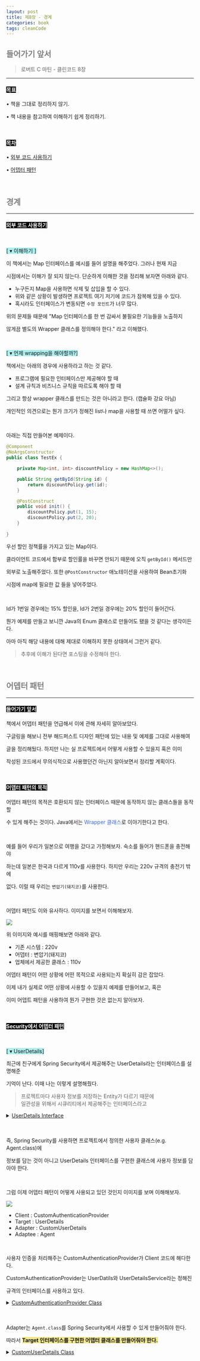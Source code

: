 ```yaml
---
layout: post
title: 제8장 - 경계
categories: book
tags: cleanCode 
---
```


## <span style="color:gray">들어가기 앞서</span>

> 로버트 C 마틴 - 클린코드 8장

---

#### <span style="background-color:black; color:white">목표</span>

• 책을 그대로 정리하지 않기.

• 책 내용을 참고하여 이해하기 쉽게 정리하기.

<br>

#### <span style="background-color:black; color:white">목차</span>

• [외부 코드 사용하기](#외부-코드-사용하기)

• [어뎁터 패턴](#어뎁터-패턴)

<br>

## <span style="color:gray">경계</span>

---

#### <span style="background-color:black; color:white">외부 코드 사용하기</span>

<br>

<span style="background-color:#AFEEEE;">[ ▾ 이해하기 ]</span>

이 책에서는 Map 인터페이스를 예시를 들어 설명을 해주었다. 그러나 현재 지금

시점에서는 이해가 잘 되지 않는다. 단순하게 이해한 것을 정리해 보자면 아래와 같다.

- 누구든지 Map을 사용하면 삭제 및 삽입을 할 수 있다.
- 위와 같은 상황이 발생하면 프로젝트 여기 저기에 코드가 잠복해 있을 수 있다.
- 혹시라도 인터페이스가 변동되면 `수정 포인트`가 너무 많다.

위의 문제들 때문에 "Map 인터페이스를 한 번 감싸서 불필요한 기능들을 노출하지

않게끔 별도의 Wrapper 클래스를 정의해야 한다." 라고 이해했다.

<br>

<span style="background-color:#AFEEEE;">[ ▾ 언제 wrapping을 해야할까?]</span>

책에서는 아래의 경우에 사용하라고 하는 것 같다.

- 프로그램에 필요한 인터페이스만 제공해야 할 때
- 설계 규칙과 비즈니스 규칙을 따르도록 해야 할 때

그리고 항상 wrapper 클래스를 만드는 것은 아니라고 한다. (캡슐화 강요 아님)

개인적인 의견으로는 뭔가 크기가 정해진 list나 map을 사용할 때 쓰면 어떨가 싶다.

<br>

아래는 직접 만들어본 예제이다.

```java
@Component
@NoArgsConstructor
public class TestEx {

    private Map<int, int> discountPolicy = new HashMap<>();

    public String getById(String id) {
        return discountPolicy.get(id);
    }

    @PostConstruct
    public void init() {
        discountPolicy.put(1, 15);
        discountPolicy.put(2, 20);
    }
    
}
```

우선 할인 정책률을 가지고 있는 Map이다.

클라이언트 코드에서 함부로 할인률을 바꾸면 안되기 때문에 오직 `getById()` 메서드만

외부로 노출해주었다. 또한 `@PostConstructor` 애노테이션을 사용하여 Bean초기화 

시점에 map에 필요한 값 들을 넣어주었다.

<br>

Id가 1번일 경우에는 15% 할인을, Id가 2번일 경우에는 20% 할인이 들어간다.

뭔가 예제를 만들고 보니깐 Java의 Enum 클래스로 만들어도 됐을 것 같다는 생각이든다.

아마 아직 해당 내용에 대해 제대로 이해하지 못한 상태여서 그런거 같다.

> 추후에 이해가 된다면 포스팅을 수정해야 한다.

<br>

## <span style="color:gray">어뎁터 패턴</span>

---

#### <span style="background-color:black; color:white">들어가기 앞서</span>

책에서 어뎁터 패턴을 언급해서 이에 관해 자세히 알아보았다.

구글링을 해보니 전부 해드퍼스트 디자인 패턴에 있는 내용 및 예제를 그대로 사용해여

글을 정리해뒀다. 하지만 나는 실 프로젝트에서 어떻게 사용할 수 있을지 혹은 이미 

작성된 코드에서 무의식적으로 사용했던건 아닌지 알아보면서 정리할 계획이다.

<br>

#### <span style="background-color:black; color:white">어뎁터 패턴의 목적</span>

어뎁터 패턴의 목적은 호환되지 않는 인터페이스 때문에 동작하지 않는 클래스들을 동작할 

수 있게 해주는 것이다. Java에서는 <span style="color:#4169E1;">Wrapper 클래스</span>로 이야기한다고 한다.

<br>

예를 들어 우리가 일본으로 여행을 갔다고 가정해보자. 숙소를 들어가 핸드폰을 충전해야

하는데 일본은 한국과 다르게 110v를 사용한다. 하지만 우리는 220v 규격의 충전기 밖에

없다. 이럴 때 우리는 `변압기(돼지코)`를 사용한다.

<br>

어뎁터 패턴도 이와 유사하다. 이미지를 보면서 이해해보자.

<img src = "/assets/img/designPattern/adapter/adapter.png">

위 이미지와 예시를 매핑해보면 아래와 같다.

- 기존 시스템 : 220v
- 어뎁터 : 변압기(돼지코)
- 업체에서 제공한 클래스 : 110v

어뎁터 패턴이 어떤 상황에 어떤 목적으로 사용되는지 확실히 감은 잡았다.

이제 내가 실제로 어떤 상황에 사용할 수 있을지 예제를 만들어보고, 혹은

이미 어뎁트 패턴을 사용하여 뭔가 구현한 것은 없는지 알아보자.

<br>

#### <span style="background-color:black; color:white">Security에서 어뎁터 패턴</span>

<br>

<span style="background-color:#AFEEEE;">[ ▾ UserDetails]</span>

최근에 친구에게 Spring Security에서 제공해주는 UserDetails라는 인터페이스를 설명해준

기억이 난다. 이때 나는 이렇게 설명해줬다.

> 프로젝트마다 사용자 정보를 저장하는 Entity가 다르기 때문에 <br> 일관성을 위해서 시큐리티에서 제공해주는 인터페이스라고


<details>
<summary><u>UserDetails Interface</u></summary>
<div markdown="1">

<br>

```java
public interface UserDetails extends Serializable {

	Collection<? extends GrantedAuthority> getAuthorities();

	String getPassword();

	String getUsername();

	boolean isAccountNonExpired();

	boolean isAccountNonLocked();

	boolean isCredentialsNonExpired();

	boolean isEnabled();

}

```

</div>
</details><br>

<br>

즉, Spring Security를 사용하면 프로젝트에서 정의한 사용자 클래스(e.g. Agent.class)에 

정보를 담는 것이 아니고 UserDetails 인터페이스를 구현한 클래스에 사용자 정보를 담아야 한다.

<br>

그럼 이제 어뎁터 패턴이 어떻게 사용되고 있던 것인지 이미지를 보며 이해해보자.

<img src="/assets/img/designPattern/adapter/adapter2.png"><br>

- Client : CustomAuthenticationProvider
- Target : UserDetails
- Adapter : CustomUserDetails
- Adaptee : Agent

<br>

사용자 인증을 처리해주는 CustomAuthenticationProvider가 Client 코드에 해다한다.

CustomAuthenticationProvider는  UserDatils와 UserDetailsService라는 정해진 

규격의 인터페이스를 사용하고 있다.

<details>
<summary><u>CustomAuthenticationProvider Class</u></summary>
<div markdown="1">

<br>

```java
@RequiredArgsConstructor
public class CustomAuthenticationProvider implements AuthenticationProvider {

    private final CustomUserDetailsService customUserDetailsService;
    private final PasswordEncoder encoder;

    @Override
    public Authentication authenticate(Authentication authentication) throws AuthenticationException {

        final UsernamePasswordAuthenticationToken token = (UsernamePasswordAuthenticationToken) authentication;

        String agentEmail = token.getName();
        String agentPassword = (String) token.getCredentials();

        // ▼ 이 부분
        CustomUserDetails loginAgentDetails = (CustomUserDetails) customUserDetailsService.loadAgentByEmail(agentEmail);

        if (!encoder.matches(agentPassword, loginAgentDetails.getPassword())) {
            throw new WrongPasswordException("Wrong Password");
        }

        return new UsernamePasswordAuthenticationToken(loginAgentDetails, agentPassword, loginAgentDetails.getAuthorities());
    }

    @Override
    public boolean supports(Class<?> authentication) {
        return authentication.equals(UsernamePasswordAuthenticationToken.class);
    }
}

```

</div>
</details><br>

<br>

Adapter는 `Agent.class`를 Spring Security에서 사용할 수 있게 만들어줘야 한다.

따라서 **<span style="background-color:#F0E68C">Target 인터페이스를 구현한 어뎁터 클래스를 만들어줘야 한다.</span>**

<details>
<summary><u>CustomUserDetails Class</u></summary>
<div markdown="1">

<br>

```java
@RequiredArgsConstructor
public class CustomUserDetails implements UserDetails {

    private final Agent agent;

    public Agent getAgent() {
        return agent;
    }

    @Override
    public Collection<? extends GrantedAuthority> getAuthorities() {
        List<GrantedAuthority> authorities = new ArrayList<>();
        authorities.add(new SimpleGrantedAuthority(agent.getRoleType().name()));
        return authorities;
    }

    //...
}

```

</div>
</details>